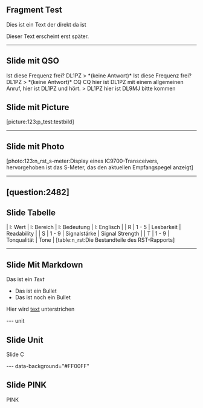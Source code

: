 ## Fragment Test

Dies ist ein Text der direkt da ist

<fragment>
Dieser Text erscheint erst später.
</fragment>

---

## Slide mit QSO

<qso>
Ist diese Frequenz frei? DL1PZ
> *(keine Antwort)*
Ist diese Frequenz frei? DL1PZ
> *(keine Antwort)*
CQ CQ hier ist DL1PZ mit einem allgemeinen Anruf, hier ist DL1PZ und hört.
> DL1PZ hier ist DL9MJ bitte kommen
</qso>

## Slide mit Picture

[picture:123:p_test:testbild]

---

## Slide mit Photo

[photo:123:n_rst_s-meter:Display eines IC9700-Transceivers, hervorgehoben ist das S-Meter, das den aktuellen Empfangspegel anzeigt]

---
[question:2482]
---

## Slide Tabelle

| l: Wert | l: Bereich | l: Bedeutung | l: Englisch |
| R | 1 - 5 | Lesbarkeit | Readability |
| S | 1 - 9 | Signalstärke | Signal Strength |
| T | 1 - 9 | Tonqualität | Tone |
[table:n_rst:Die Bestandteile des RST-Rapports]

---

## Slide Mit Markdown

Das ist ein *Text*

* Das ist ein Bullet
* Das ist noch ein Bullet

Hier wird <u>text</u> unterstrichen

--- unit

## Slide Unit

Slide C

--- data-background="#FF00FF"

## Slide PINK

PINK